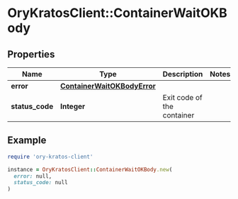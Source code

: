 # OryKratosClient::ContainerWaitOKBody

## Properties

| Name | Type | Description | Notes |
| ---- | ---- | ----------- | ----- |
| **error** | [**ContainerWaitOKBodyError**](ContainerWaitOKBodyError.md) |  |  |
| **status_code** | **Integer** | Exit code of the container |  |

## Example

```ruby
require 'ory-kratos-client'

instance = OryKratosClient::ContainerWaitOKBody.new(
  error: null,
  status_code: null
)
```

